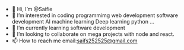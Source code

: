 - 👋 Hi, I’m @Saifie
- 👀 I’m interested in coding programmimg web development software development AI machine learning Deep learning python ...
- 🌱 I’m currently learning software development
- 💞️ I’m looking to collaborate on mega projects with node and react.
- 📫 How to reach me email:saifs252525@gmail.com

<!---
Saifie/Saifie is a ✨ special ✨ repository because its `README.md` (this file) appears on your GitHub profile.
You can click the Preview link to take a look at your changes.
--->
